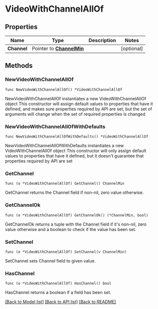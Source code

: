 # VideoWithChannelAllOf

## Properties

Name | Type | Description | Notes
------------ | ------------- | ------------- | -------------
**Channel** | Pointer to [**ChannelMin**](ChannelMin.md) |  | [optional] 

## Methods

### NewVideoWithChannelAllOf

`func NewVideoWithChannelAllOf() *VideoWithChannelAllOf`

NewVideoWithChannelAllOf instantiates a new VideoWithChannelAllOf object
This constructor will assign default values to properties that have it defined,
and makes sure properties required by API are set, but the set of arguments
will change when the set of required properties is changed

### NewVideoWithChannelAllOfWithDefaults

`func NewVideoWithChannelAllOfWithDefaults() *VideoWithChannelAllOf`

NewVideoWithChannelAllOfWithDefaults instantiates a new VideoWithChannelAllOf object
This constructor will only assign default values to properties that have it defined,
but it doesn't guarantee that properties required by API are set

### GetChannel

`func (o *VideoWithChannelAllOf) GetChannel() ChannelMin`

GetChannel returns the Channel field if non-nil, zero value otherwise.

### GetChannelOk

`func (o *VideoWithChannelAllOf) GetChannelOk() (*ChannelMin, bool)`

GetChannelOk returns a tuple with the Channel field if it's non-nil, zero value otherwise
and a boolean to check if the value has been set.

### SetChannel

`func (o *VideoWithChannelAllOf) SetChannel(v ChannelMin)`

SetChannel sets Channel field to given value.

### HasChannel

`func (o *VideoWithChannelAllOf) HasChannel() bool`

HasChannel returns a boolean if a field has been set.


[[Back to Model list]](../README.md#documentation-for-models) [[Back to API list]](../README.md#documentation-for-api-endpoints) [[Back to README]](../README.md)



